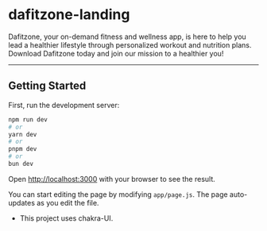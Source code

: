 # dafitzone-landing

Dafitzone, your on-demand fitness and wellness app, is here to help you lead a healthier lifestyle through personalized workout and nutrition plans. Download Dafitzone today and join our mission to a healthier you!

---

## Getting Started

First, run the development server:

```bash
npm run dev
# or
yarn dev
# or
pnpm dev
# or
bun dev
```

Open [http://localhost:3000](http://localhost:3000) with your browser to see the result.

You can start editing the page by modifying `app/page.js`. The page auto-updates as you edit the file.

- This project uses chakra-UI.
